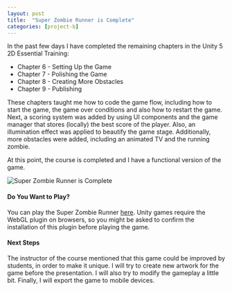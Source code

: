 ```yaml
---
layout: post
title:  "Super Zombie Runner is Complete"
categories: [project-b]
---
```


In the past few days I have completed the remaining chapters in the Unity 5 2D Essential Training:

* Chapter 6 - Setting Up the Game
* Chapter 7 - Polishing the Game
* Chapter 8 - Creating More Obstacles
* Chapter 9 - Publishing

These chapters taught me how to code the game flow, including how to start the game, the game over conditions and also how to restart the game. Next, a scoring system was added by using UI components and the game manager that stores (locally) the best score of the player. Also, an illumination effect was applied to beautify the game stage. Additionally, more obstacles were added, including an animated TV and the running zombie.


At this point, the course is completed and I have a functional version of the game. 

<img src="https://jeanpierobom.github.io/assets/images/screenshot-super-zombie-runner.PNG" alt="Super Zombie Runner is Complete">

#### Do You Want to Play?

You can play the Super Zombie Runner [here](https://jeanpierobom.github.io/super-zombie-runner/). Unity games require the WebGL plugin on browsers, so you might be asked to confirm the installation of this plugin before playing the game.

#### Next Steps

The instructor of the course mentioned that this game could be improved by students, in order to make it unique. I will try to create new artwork for the game before the presentation. I will also try to modify the gameplay a little bit. Finally, I will export the game to mobile devices.

